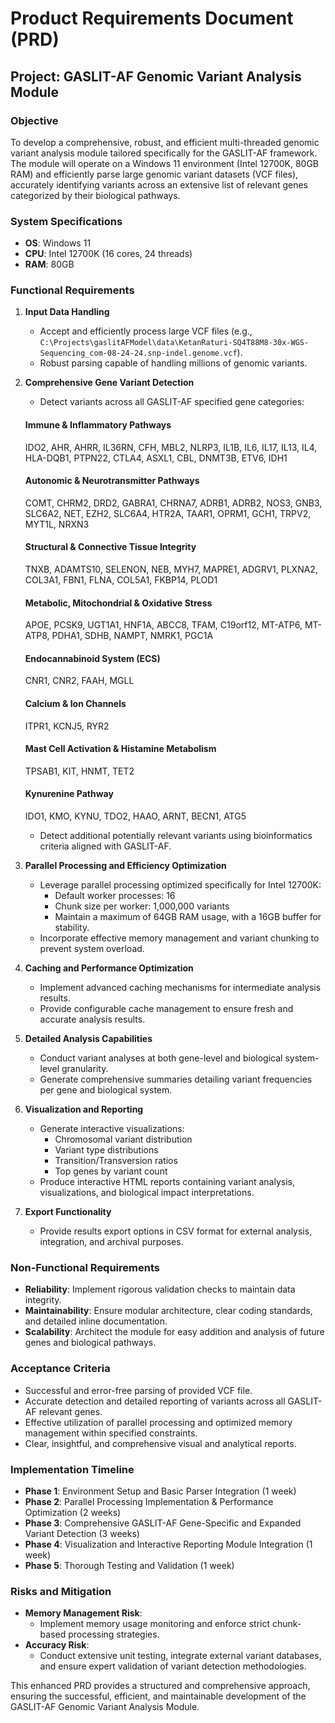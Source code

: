 # Product Requirements Document (PRD)

## Project: GASLIT-AF Genomic Variant Analysis Module

### Objective
To develop a comprehensive, robust, and efficient multi-threaded genomic variant analysis module tailored specifically for the GASLIT-AF framework. The module will operate on a Windows 11 environment (Intel 12700K, 80GB RAM) and efficiently parse large genomic variant datasets (VCF files), accurately identifying variants across an extensive list of relevant genes categorized by their biological pathways.

### System Specifications
- **OS**: Windows 11
- **CPU**: Intel 12700K (16 cores, 24 threads)
- **RAM**: 80GB

### Functional Requirements

1. **Input Data Handling**
   - Accept and efficiently process large VCF files (e.g., `C:\Projects\gaslitAFModel\data\KetanRaturi-SQ4T88M8-30x-WGS-Sequencing_com-08-24-24.snp-indel.genome.vcf`).
   - Robust parsing capable of handling millions of genomic variants.

2. **Comprehensive Gene Variant Detection**
   - Detect variants across all GASLIT-AF specified gene categories:

   #### Immune & Inflammatory Pathways
   IDO2, AHR, AHRR, IL36RN, CFH, MBL2, NLRP3, IL1B, IL6, IL17, IL13, IL4, HLA-DQB1, PTPN22, CTLA4, ASXL1, CBL, DNMT3B, ETV6, IDH1

   #### Autonomic & Neurotransmitter Pathways
   COMT, CHRM2, DRD2, GABRA1, CHRNA7, ADRB1, ADRB2, NOS3, GNB3, SLC6A2, NET, EZH2, SLC6A4, HTR2A, TAAR1, OPRM1, GCH1, TRPV2, MYT1L, NRXN3

   #### Structural & Connective Tissue Integrity
   TNXB, ADAMTS10, SELENON, NEB, MYH7, MAPRE1, ADGRV1, PLXNA2, COL3A1, FBN1, FLNA, COL5A1, FKBP14, PLOD1

   #### Metabolic, Mitochondrial & Oxidative Stress
   APOE, PCSK9, UGT1A1, HNF1A, ABCC8, TFAM, C19orf12, MT-ATP6, MT-ATP8, PDHA1, SDHB, NAMPT, NMRK1, PGC1A

   #### Endocannabinoid System (ECS)
   CNR1, CNR2, FAAH, MGLL

   #### Calcium & Ion Channels
   ITPR1, KCNJ5, RYR2

   #### Mast Cell Activation & Histamine Metabolism
   TPSAB1, KIT, HNMT, TET2

   #### Kynurenine Pathway
   IDO1, KMO, KYNU, TDO2, HAAO, ARNT, BECN1, ATG5

   - Detect additional potentially relevant variants using bioinformatics criteria aligned with GASLIT-AF.

3. **Parallel Processing and Efficiency Optimization**
   - Leverage parallel processing optimized specifically for Intel 12700K:
     - Default worker processes: 16
     - Chunk size per worker: 1,000,000 variants
     - Maintain a maximum of 64GB RAM usage, with a 16GB buffer for stability.
   - Incorporate effective memory management and variant chunking to prevent system overload.

4. **Caching and Performance Optimization**
   - Implement advanced caching mechanisms for intermediate analysis results.
   - Provide configurable cache management to ensure fresh and accurate analysis results.

5. **Detailed Analysis Capabilities**
   - Conduct variant analyses at both gene-level and biological system-level granularity.
   - Generate comprehensive summaries detailing variant frequencies per gene and biological system.

6. **Visualization and Reporting**
   - Generate interactive visualizations:
     - Chromosomal variant distribution
     - Variant type distributions
     - Transition/Transversion ratios
     - Top genes by variant count
   - Produce interactive HTML reports containing variant analysis, visualizations, and biological impact interpretations.

7. **Export Functionality**
   - Provide results export options in CSV format for external analysis, integration, and archival purposes.

### Non-Functional Requirements
- **Reliability**: Implement rigorous validation checks to maintain data integrity.
- **Maintainability**: Ensure modular architecture, clear coding standards, and detailed inline documentation.
- **Scalability**: Architect the module for easy addition and analysis of future genes and biological pathways.

### Acceptance Criteria
- Successful and error-free parsing of provided VCF file.
- Accurate detection and detailed reporting of variants across all GASLIT-AF relevant genes.
- Effective utilization of parallel processing and optimized memory management within specified constraints.
- Clear, insightful, and comprehensive visual and analytical reports.

### Implementation Timeline
- **Phase 1**: Environment Setup and Basic Parser Integration (1 week)
- **Phase 2**: Parallel Processing Implementation & Performance Optimization (2 weeks)
- **Phase 3**: Comprehensive GASLIT-AF Gene-Specific and Expanded Variant Detection (3 weeks)
- **Phase 4**: Visualization and Interactive Reporting Module Integration (1 week)
- **Phase 5**: Thorough Testing and Validation (1 week)

### Risks and Mitigation
- **Memory Management Risk**:
  - Implement memory usage monitoring and enforce strict chunk-based processing strategies.
- **Accuracy Risk**:
  - Conduct extensive unit testing, integrate external variant databases, and ensure expert validation of variant detection methodologies.

This enhanced PRD provides a structured and comprehensive approach, ensuring the successful, efficient, and maintainable development of the GASLIT-AF Genomic Variant Analysis Module.

